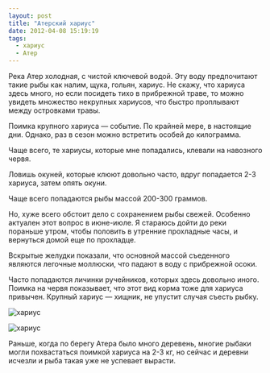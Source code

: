 ```yaml
---
layout: post
title: "Атерский хариус"
date: 2012-04-08 15:19:19
tags:
  - хариус
  - Атер
---
```

Река Атер холодная, с чистой ключевой водой. Эту воду предпочитают такие
рыбы как налим, щука, гольян, хариус. Не скажу, что хариуса здесь много,
но если посидеть тихо в прибрежной траве, то можно увидеть множество
некрупных хариусов, что быстро проплывают между островками травы.

Поимка крупного хариуса — событие. По крайней мере, в настоящие дни.
Однако, раз в сезон можно встретить особей до килограмма.

Чаще всего, те хариусы, которые мне попадались, клевали на навозного
червя.

Ловишь окуней, которые клюют довольно часто, вдруг попадается 2-3
хариуса, затем опять окуни.

Чаще всего попадаются рыбы массой 200-300 граммов.

Но, хуже всего обстоит дело с сохранением рыбы свежей. Особенно актуален
этот вопрос в июне-июле. Я стараюсь дойти до реки пораньше утром, чтобы
половить в утренние прохладные часы, и вернуться домой еще по прохладце.

Вскрытые желудки показали, что основной массой съеденного являются
легочные моллюски, что падают в воду с прибрежной осоки.

Часто попадаются личинки ручейников, которых здесь довольно иного.
Поимка на червя показывает, что этот вид корма тоже для хариуса
привычен. Крупный хариус — хищник, не упустит случая съесть рыбку.

![хариус](http://fishingguru.ru/uploads/images/00/00/01/2012/04/08/b338d5.jpg)

![хариус](http://fishingguru.ru/uploads/images/00/00/01/2012/04/08/94aecf.jpg)

Раньше, когда по берегу Атера было много деревень, многие рыбаки могли
похвастаться поимкой хариуса на 2-3 кг, но сейчас и деревни исчезли и
рыба такая уже не успевает вырасти.
